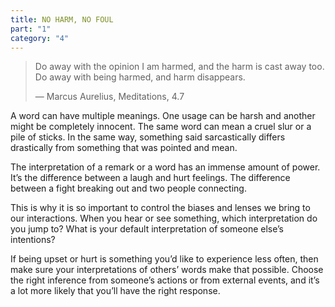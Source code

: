 ```yaml
---
title: NO HARM, NO FOUL
part: "1"
category: "4"
---
```


> Do away with the opinion I am harmed, and the harm is cast away too. Do away with being harmed, and harm disappears.
>
> — Marcus Aurelius, Meditations, 4.7

A word can have multiple meanings. One usage can be harsh and another might be completely innocent. The same word can mean a cruel slur or a pile of sticks. In the same way, something said sarcastically differs drastically from something that was pointed and mean.

The interpretation of a remark or a word has an immense amount of power. It’s the difference between a laugh and hurt feelings. The difference between a fight breaking out and two people connecting.

This is why it is so important to control the biases and lenses we bring to our interactions. When you hear or see something, which interpretation do you jump to? What is your default interpretation of someone else’s intentions?

If being upset or hurt is something you’d like to experience less often, then make sure your interpretations of others’ words make that possible. Choose the right inference from someone’s actions or from external events, and it’s a lot more likely that you’ll have the right response.
